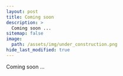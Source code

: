 ```yaml
---
layout: post
title: Coming soon
description: >
  Coming soon ...
sitemap: false
image:
  path: /assets/img/under_construction.png
hide_last_modified: true
---
```


Coming soon ...

